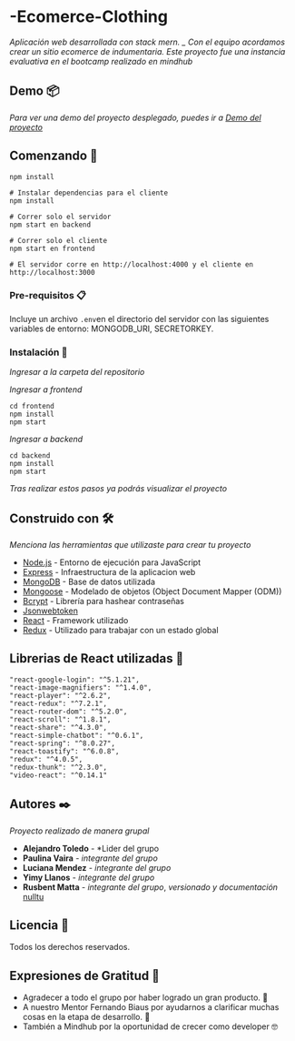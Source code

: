 # -Ecomerce-Clothing

_Aplicación web desarrollada con stack mern. _ Con el equipo acordamos crear un sitio ecomerce de indumentaria._
_Este proyecto fue una instancia evaluativa en el bootcamp realizado en mindhub_

## Demo 📦

_Para ver una demo del proyecto desplegado, puedes ir a [Demo del proyecto](http://pyral.herokuapp.com/)_

## Comenzando 🚀

```# Instalar dependencias para el servidor
npm install

# Instalar dependencias para el cliente
npm install

# Correr solo el servidor
npm start en backend

# Correr solo el cliente
npm start en frontend

# El servidor corre en http://localhost:4000 y el cliente en http://localhost:3000
```

### Pre-requisitos 📋

Incluye un archivo `.env`en el directorio del servidor con las siguientes variables de entorno: MONGODB_URI, SECRETORKEY.


### Instalación 🔧

_Ingresar a la carpeta del repositorio_ 

_Ingresar a frontend_

```
cd frontend
npm install
npm start
```

_Ingresar a backend_

```
cd backend
npm install
npm start
```

_Tras realizar estos pasos ya podrás visualizar el proyecto_


## Construido con 🛠️

_Menciona las herramientas que utilizaste para crear tu proyecto_
* [Node.js](https://nodejs.org) - Entorno de ejecución para JavaScript
* [Express](https://expressjs.com) - Infraestructura de la aplicacion web
* [MongoDB](https://www.mongodb.com) - Base de datos utilizada
* [Mongoose](https://mongoosejs.com/) - Modelado de objetos (Object Document Mapper (ODM))
* [Bcrypt](https://www.npmjs.com/package/bcrypt) - Librería para hashear contraseñas
* [Jsonwebtoken](https://jwt.io/)
* [React](https://es.reactjs.org/) - Framework utilizado
* [Redux](https://es.redux.js.org/) - Utilizado para trabajar con un estado global

## Librerias de React utilizadas :file_folder:
    "react-google-login": "^5.1.21",
    "react-image-magnifiers": "^1.4.0",
    "react-player": "^2.6.2",
    "react-redux": "^7.2.1",
    "react-router-dom": "^5.2.0",
    "react-scroll": "^1.8.1",
    "react-share": "^4.3.0",
    "react-simple-chatbot": "^0.6.1",
    "react-spring": "^8.0.27",
    "react-toastify": "^6.0.8",
    "redux": "^4.0.5",
    "redux-thunk": "^2.3.0",
    "video-react": "^0.14.1"

## Autores ✒️

_Proyecto realizado de manera grupal_

* **Alejandro Toledo** - *Lider del grupo
* **Paulina Vaira** - *integrante del grupo*
* **Luciana Mendez** - *integrante del grupo*
* **Yimy Llanos** - *integrante del grupo*
* **Rusbent Matta** - *integrante del grupo*, *versionado y documentación* [nulltu](https://github.com/nulltu)

## Licencia 📄

Todos los derechos reservados. 

## Expresiones de Gratitud 🎁

* Agradecer a todo el grupo por haber logrado un gran producto. 🍺
* A nuestro Mentor Fernando Biaus por ayudarnos a clarificar muchas cosas en la etapa de desarrollo. :gem:
* También a Mindhub por la oportunidad de crecer como developer 🤓

